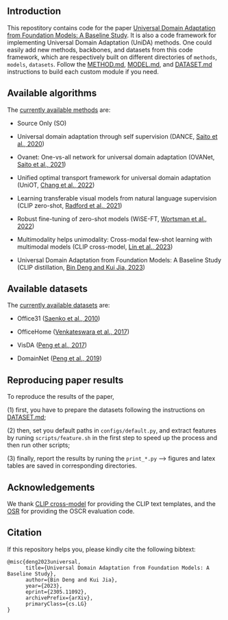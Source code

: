 ## Introduction
This repostitory contains code for the paper [Universal Domain Adaptation from Foundation Models: A Baseline Study](https://arxiv.org/pdf/2305.11092.pdf). It is also a code framework for implementing Universal Domain Adaptation (UniDA) methods. One could easily add new methods, backbones, and datasets from this code framework, which are respectively built on different directories of `methods`, `models`, `datasets`. Follow the [METHOD.md](methods/METHOD.md), [MODEL.md](models/MODEL.md), and [DATASET.md](datasets/DATASET.md) instructions to build each custom module if you need.

## Available algorithms
The [currently available methods](methods) are:

* Source Only (SO)

* Universal domain adaptation through self supervision (DANCE, [Saito et al., 2020](https://github.com/VisionLearningGroup/DANCE))

* Ovanet: One-vs-all network for universal domain adaptation (OVANet, [Saito et al., 2021](https://github.com/VisionLearningGroup/OVANet))

* Unified optimal transport framework for universal domain adaptation (UniOT, [Chang et al., 2022](https://github.com/changwxx/UniOT-for-UniDA))

*  Learning transferable visual models from natural language supervision (CLIP zero-shot, [Radford et al., 2021](https://github.com/openai/CLIP))

* Robust fine-tuning of zero-shot models (WiSE-FT, [Wortsman et al., 2022](https://github.com/mlfoundations/wise-ft))

* Multimodality helps unimodality: Cross-modal few-shot learning with multimodal models (CLIP cross-model, [Lin et al., 2023](https://github.com/linzhiqiu/cross_modal_adaptation))

* Universal Domain Adaptation from Foundation Models: A Baseline Study (CLIP distillation, [Bin Deng and Kui Jia, 2023](https://github.com/szubing/uniood))

## Available datasets
The [currently available datasets](datasets) are:

* Office31 ([Saenko et al., 2010](https://link.springer.com/chapter/10.1007/978-3-642-15561-1_16))

* OfficeHome ([Venkateswara et al., 2017](https://arxiv.org/abs/1706.07522))

* VisDA ([Peng et al., 2017](https://arxiv.org/abs/1710.06924))

* DomainNet ([Peng et al., 2019](http://ai.bu.edu/M3SDA/))


## Reproducing paper results
To reproduce the results of the paper, 

(1) first, you have to prepare the datasets following the instructions on [DATASET.md](datasets/DATASET.md);

(2) then, set you default paths in `configs/default.py`, and extract features by runing `scripts/feature.sh` in the first step to speed up the process and then run other scripts;

(3) finally, report the results by runing the `print_*.py` --> figures and latex tables are saved in corresponding directories.

## Acknowledgements
We thank [CLIP cross-model](https://github.com/linzhiqiu/cross_modal_adaptation) for providing the CLIP text templates, and the [OSR](https://github.com/sgvaze/osr_closed_set_all_you_need) for providing the OSCR evaluation code.

## Citation
If this repository helps you, please kindly cite the following bibtext:

```
@misc{deng2023universal,
      title={Universal Domain Adaptation from Foundation Models: A Baseline Study}, 
      author={Bin Deng and Kui Jia},
      year={2023},
      eprint={2305.11092},
      archivePrefix={arXiv},
      primaryClass={cs.LG}
}
```